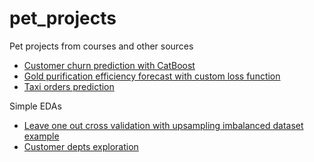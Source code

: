 # pet_projects
Pet projects from courses and other sources
* [Customer churn prediction with CatBoost](https://github.com/pav1201/pet_projects/blob/main/projects/customer_churn_prediction.ipynb)
* [Gold purification efficiency forecast with custom loss function](https://github.com/pav1201/pet_projects/blob/main/projects/coal_smape.ipynb)
* [Taxi orders prediction](https://github.com/pav1201/pet_projects/blob/main/projects/taxi_orders_prediction.ipynb)

Simple EDAs
* [Leave one out cross validation with upsampling imbalanced dataset example](https://github.com/pav1201/pet_projects/blob/main/projects/loocv_imbalanced_data.ipynb)
* [Customer depts exploration](https://github.com/pav1201/pet_projects/blob/main/projects/debts_exploration.ipynb)

